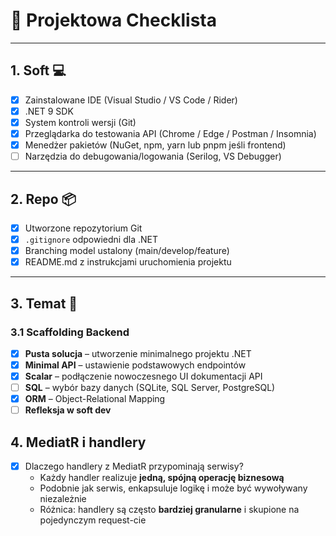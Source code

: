 ﻿# 📝 Projektowa Checklista

---

## 1. Soft 💻
- [x] Zainstalowane IDE (Visual Studio / VS Code / Rider)
- [x] .NET 9 SDK
- [x] System kontroli wersji (Git)
- [x] Przeglądarka do testowania API (Chrome / Edge / Postman / Insomnia)
- [x] Menedżer pakietów (NuGet, npm, yarn lub pnpm jeśli frontend)
- [ ] Narzędzia do debugowania/logowania (Serilog, VS Debugger)

---

## 2. Repo 📦
- [x] Utworzone repozytorium Git
- [x] `.gitignore` odpowiedni dla .NET
- [x] Branching model ustalony (main/develop/feature)
- [x] README.md z instrukcjami uruchomienia projektu

---

## 3. Temat 🎯

### 3.1 Scaffolding Backend
- [x] **Pusta solucja** – utworzenie minimalnego projektu .NET
- [x] **Minimal API** – ustawienie podstawowych endpointów
- [x] **Scalar** – podłączenie nowoczesnego UI dokumentacji API
- [ ] **SQL** – wybór bazy danych (SQLite, SQL Server, PostgreSQL)
- [x] **ORM** – Object-Relational Mapping
- [ ] **Refleksja w soft dev**

## 4. MediatR i handlery
- [x] Dlaczego handlery z MediatR przypominają serwisy?
  - Każdy handler realizuje **jedną, spójną operację biznesową**
  - Podobnie jak serwis, enkapsuluje logikę i może być wywoływany niezależnie
  - Różnica: handlery są często **bardziej granularne** i skupione na pojedynczym request-cie